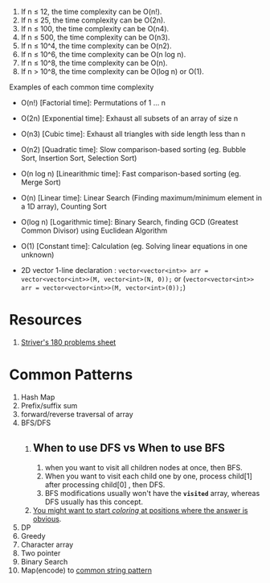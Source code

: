 1. If n ≤ 12, the time complexity can be O(n!).
2. If n ≤ 25, the time complexity can be O(2n).
3. If n ≤ 100, the time complexity can be O(n4).
4. If n ≤ 500, the time complexity can be O(n3).
5. If n ≤ 10^4, the time complexity can be O(n2).
6. If n ≤ 10^6, the time complexity can be O(n log n).
7. If n ≤ 10^8, the time complexity can be O(n).
8. If n > 10^8, the time complexity can be O(log n) or O(1).

Examples of each common time complexity

- O(n!) [Factorial time]: Permutations of 1 ... n
- O(2n) [Exponential time]: Exhaust all subsets of an array of size n
- O(n3) [Cubic time]: Exhaust all triangles with side length less than n
- O(n2) [Quadratic time]: Slow comparison-based sorting (eg. Bubble Sort, Insertion Sort, Selection Sort)
- O(n log n) [Linearithmic time]: Fast comparison-based sorting (eg. Merge Sort)
- O(n) [Linear time]: Linear Search (Finding maximum/minimum element in a 1D array), Counting Sort
- O(log n) [Logarithmic time]: Binary Search, finding GCD (Greatest Common Divisor) using Euclidean Algorithm
- O(1) [Constant time]: Calculation (eg. Solving linear equations in one unknown)

- 2D vector 1-line declaration : `vector<vector<int>> arr = vector<vector<int>>(M, vector<int>(N, 0));` or (`vector<vector<int>> arr = vector<vector<int>>(M, vector<int>(0));`)


# Resources
1. [Striver's 180 problems sheet](https://takeuforward.org/interviews/strivers-sde-sheet-top-coding-interview-problems/)

# Common Patterns
1. Hash Map
2. Prefix/suffix sum
3. forward/reverse traversal of array
4. BFS/DFS
    1. ## When to use DFS vs When to use BFS
        1. when you want to visit all children nodes at once, then BFS.
        2. When you want to visit each child one by one, process child[1] after processing child[0] , then DFS.
        3. BFS modifications usually won't have the **`visited`** array, whereas DFS usually has this concept.
    2. [You might want to start *coloring* at positions where the answer is obvious](https://leetcode.com/submissions/detail/760735176/).
5. DP
6. Greedy
7. Character array
8. Two pointer
9. Binary Search
10. Map(encode) to [common string pattern](https://leetcode.com/problems/find-and-replace-pattern/)
